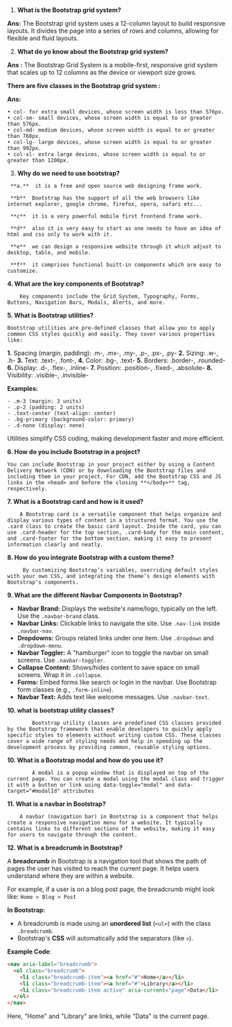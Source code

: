 1.  **What is the Bootstrap grid system?**

**Ans:**     The Bootstrap grid system uses a 12-column layout to build responsive layouts. It divides the page into a series of rows and columns, allowing for flexible and fluid layouts.

2.   **What do yo know about the Bootstrap grid system?**

**Ans :**  The Bootstrap Grid System is a mobile-first, responsive grid system that scales up to 12 columns as the device or viewport size grows.

**There are five classes in the Bootstrap grid system :**

**Ans:**

    • col- for extra small devices, whose screen width is less than 576px.
    • col-sm- small devices, whose screen width is equal to or greater than 576px.
    • col-md- medium devices, whose screen width is equal to or greater than 768px.
    • col-lg- large devices, whose screen width is equal to or greater than 992px.
    • col-xl- extra large devices, whose screen width is equal to or greater than 1200px.


3.    **Why do we need to use bootstrap?**
    
     **a.**  it is a free and open source web designing frame work.
     
     **b**  Bootstrap has the support of all the web browsers like internet explorer, google chrome, firefox, opera, safari etc...
     
     **c**  it is a very powerful mobile first frontend frame work.
     
     **d**  also it is very easy to start as one needs to have an idea of html and css only to work with it.
     
     **e**  we can design a responsive website through it which adjust to desktop, table, and mobile.
     
     **f**  it comprises functional buitt-in components which are easy to customize.      


**4. What are the key components of Bootstrap?**

        Key components include the Grid System, Typography, Forms, Buttons, Navigation Bars, Modals, Alerts, and more.

     
**5. What is Bootstrap utilities?**

    Bootstrap utilities are pre-defined classes that allow you to apply common CSS styles quickly and easily. They cover various properties like:

   **1.** Spacing (margin, padding): .m-, .mx-, .my-, .p-, .px-, .py-
   **2.** Sizing: .w-, .h-
   **3.** Text: .text-, .font-,
   **4.** Color: .bg-, .text-
   **5.** Borders: .border-, .rounded-
   **6.** Display: .d-, .flex-, .inline-
   **7.** Position: .position-, .fixed-, .absolute-
   **8.** Visibility: .visible-, .invisible-

  **Examples:**

    - .m-3 (margin: 3 units)
    - .p-2 (padding: 2 units)
    - .text-center (text-align: center)
    - .bg-primary (background-color: primary)
    - .d-none (display: none)

Utilities simplify CSS coding, making development faster and more efficient.  


**6. How do you include Bootstrap in a project?**

    You can include Bootstrap in your project either by using a Content Delivery Network (CDN) or by downloading the Bootstrap files and including them in your project. For CDN, add the Bootstrap CSS and JS links in the <head> and before the closing **</body>** tag, respectively.


 **7. What is a Bootstrap card and how is it used?**
        
        A Bootstrap card is a versatile component that helps organize and display various types of content in a structured format. You use the .card class to create the basic card layout. Inside the card, you can use .card-header for the top section, .card-body for the main content, and .card-footer for the bottom section, making it easy to present information clearly and neatly.   


**8. How do you integrate Bootstrap with a custom theme?**

         By customizing Bootstrap’s variables, overriding default styles with your own CSS, and integrating the theme’s design elements with Bootstrap’s components.


**9. What are the different Navbar Components in Bootstrap?**

   - **Navbar Brand:** Displays the website's name/logo, typically on the left. Use the `.navbar-brand` class.
   - **Navbar Links:** Clickable links to navigate the site. Use `.nav-link` inside `.navbar-nav`.
   - **Dropdowns:** Groups related links under one item. Use `.dropdown` and `.dropdown-menu`.
   - **Navbar Toggler:** A "hamburger" icon to toggle the navbar on small screens. Use `.navbar-toggler`.
   - **Collapse Content:** Shows/hides content to save space on small screens. Wrap it in `.collapse`.
   - **Forms:** Embed forms like search or login in the navbar. Use Bootstrap form classes (e.g., `.form-inline`).
   - **Navbar Text:** Adds text like welcome messages. Use `.navbar-text`.


**10. what is bootstrap utility classes?**

            Bootstrap utility classes are predefined CSS classes provided by the Bootstrap framework that enable developers to quickly apply specific styles to elements without writing custom CSS. These classes cover a wide range of styling needs and help in speeding up the development process by providing common, reusable styling options.  


**10.  What is a Bootstrap modal and how do you use it?**

            A modal is a popup window that is displayed on top of the current page. You can create a modal using the modal class and trigger it with a button or link using data-toggle="modal" and data-target="#modalId" attributes  


**11. What is a navbar in Bootstrap?**

        A navbar (navigation bar) in Bootstrap is a component that helps create a responsive navigation menu for a website. It typically contains links to different sections of the website, making it easy for users to navigate through the content.            


**12. What is a breadcrumb in Bootstrap?**

A **breadcrumb** in Bootstrap is a navigation tool that shows the path of pages the user has visited to reach the current page. It helps users understand where they are within a website.

For example, if a user is on a blog post page, the breadcrumb might look like:
`Home > Blog > Post`

**In Bootstrap:**
- A breadcrumb is made using an **unordered list** (`<ul>`) with the class `.breadcrumb`.
- Bootstrap's **CSS** will automatically add the separators (like `>`).

**Example Code**:
```html
<nav aria-label="breadcrumb">
  <ol class="breadcrumb">
    <li class="breadcrumb-item"><a href="#">Home</a></li>
    <li class="breadcrumb-item"><a href="#">Library</a></li>
    <li class="breadcrumb-item active" aria-current="page">Data</li>
  </ol>
</nav>
```

Here, "Home" and "Library" are links, while "Data" is the current page.
